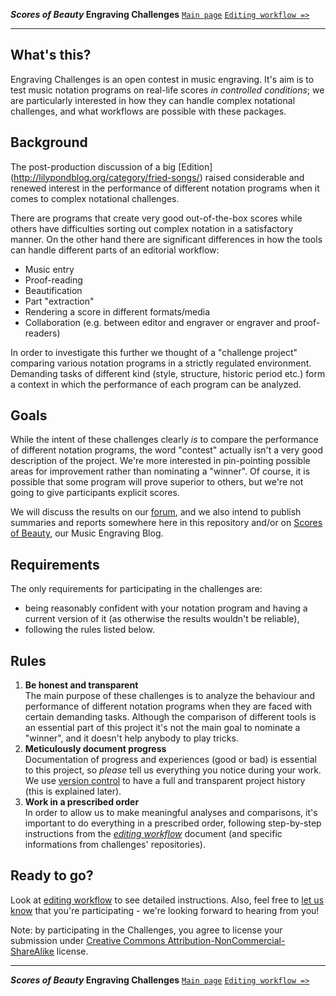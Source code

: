 **_Scores of Beauty_ Engraving Challenges**
[`Main page`](README.md)
[`Editing workflow =>`](2-editing-workflow.md)

-------------------------------------------

<!-- Notes about this file:
- it should give would-be participants a more detailed idea of the contest
- it should NOT contain detailed specifics
- it should NOT contain any instructions that the contributor will need later
- in particular, i think we shouldn't talk about git too much
-->

What's this?
------------

Engraving Challenges is an open contest in music engraving.  It's aim is to test
music notation programs on real-life scores _in controlled conditions_; we are
particularly interested in how they can handle complex notational challenges, and
what workflows are possible with these packages.


Background
----------

The post-production discussion of a big [Edition]
(http://lilypondblog.org/category/fried-songs/) raised considerable
and renewed interest in the performance of different notation programs
when it comes to complex notational challenges.

There are programs that create very good out-of-the-box scores
while others have difficulties sorting out complex notation
in a satisfactory manner.
On the other hand there are significant differences in how the
tools can handle different parts of an editorial workflow:

- Music entry
- Proof-reading
- Beautification
- Part "extraction"
- Rendering a score in different formats/media
- Collaboration (e.g. between editor and engraver or engraver and proof-readers)

In order to investigate this further we thought of a "challenge project"
comparing various notation programs in a strictly regulated
environment. Demanding tasks of different kind (style, structure,
historic period etc.) form a context in which the performance of each
program can be analyzed.


Goals
-----

While the intent of these challenges clearly *is* to compare the performance of different notation programs, the word "contest" actually isn't a very good description of the project. We're more interested in pin-pointing possible areas for improvement rather than nominating a "winner".  Of course, it is possible that some program will prove superior to others, but we're not going to give participants explicit scores.

We will discuss the results on our [forum](http://engravingchallenges.freeforums.org),
and we also intend to publish summaries and reports somewhere here in this repository
and/or on [Scores of Beauty](http://lilypondblog.org), our Music Engraving Blog.


Requirements
------------

The only requirements for participating in the challenges are:
* being reasonably confident with your notation program and having
  a current version of it (as otherwise the results wouldn't be reliable),
* following the rules listed below.


Rules
-----

1. **Be honest and transparent**  
   The main purpose of these challenges is to analyze the behaviour
   and performance of different notation programs when they are faced
   with certain demanding tasks.
   Although the comparison of different tools is an essential part of
   this project it's not the main goal to nominate a "winner", and it
   doesn't help anybody to play tricks.
2. **Meticulously document progress**  
   Documentation of progress and experiences (good or bad) is essential
   to this project, so *please* tell us everything you notice during your work.
   We use [version control](3-git-introduction.md#what-is-version-control)
   to have a full and transparent project history (this is explained later).
3. **Work in a prescribed order**  
   In order to allow us to make meaningful analyses and comparisons,
   it's important to do everything in a prescribed order, following
   step-by-step instructions from the [_editing workflow_](2-editing-workflow.md)
   document (and specific informations from challenges' repositories).


Ready to go?
------------

Look at [editing workflow](2-editing-workflow.md) to see detailed instructions.
Also, feel free to [let us know](http://engravingchallenges.freeforums.org)
that you're participating - we're looking forward to hearing from you!

Note: by participating in the Challenges, you agree to license your submission under [Creative Commons Attribution-NonCommercial-ShareAlike](http://creativecommons.org/licenses/by-nc-sa/4.0/deed.en_US) license.


-------------------------------------------
**_Scores of Beauty_ Engraving Challenges**
[`Main page`](README.md)
[`Editing workflow =>`](2-editing-workflow.md)
